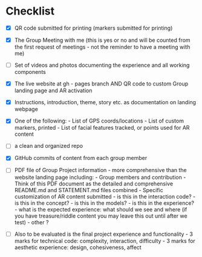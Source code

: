 # Checklist

- [x] QR code submitted for printing (markers submitted for printing)
   
- [x] The Group Meeting with me (this is yes or no and will be counted from the first request of meetings - not the reminder to have a meeting with me)

- [ ] Set of videos and photos documenting the experience and all working components

- [x] The live website at gh - pages branch AND QR code to custom Group landing page and AR activation
   
- [x] Instructions, introduction, theme, story etc. as documentation on landing webpage

- [x] One of the following:
      -  List of GPS coords/locations
      -  List of custom markers, printed
      -  List of facial features tracked, or points used for AR content

- [ ] a clean and organized repo

- [x] GitHub commits of content from each group member

- [ ] PDF file of Group Project information - more comprehensive than the website landing page including:
       - Group members and contribution
       - Think of this PDF document as the detailed and comprehensive README.md and STATEMENT.md files combined
       - Specific customization of AR content submitted
           - is this in the interaction code?
           - is this in the concept?
           - is this in the models?
           - is this in the experience?
           - what is the expected experience: what should we see and where (if you have treasure/riddle content you may leave this out until after we test)
           - other ?
           
- [ ] Also to be evaluated is the final project experience and functionality
       - 3 marks for technical code: complexity, interaction, difficulty
       - 3 marks for aesthetic experience: design, cohesiveness, affect
